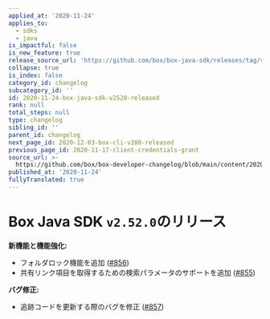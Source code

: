```yaml
---
applied_at: '2020-11-24'
applies_to:
  - sdks
  - java
is_impactful: false
is_new_feature: true
release_source_url: 'https://github.com/box/box-java-sdk/releases/tag/v2.52.0'
collapse: true
is_index: false
category_id: changelog
subcategory_id: ''
id: 2020-11-24-box-java-sdk-v2520-released
rank: null
total_steps: null
type: changelog
sibling_id: ''
parent_id: changelog
next_page_id: 2020-12-03-box-cli-v280-released
previous_page_id: 2020-11-17-client-credentials-grant
source_url: >-
  https://github.com/box/box-developer-changelog/blob/main/content/2020/11-24-box-java-sdk-v2520-released.md
published_at: '2020-11-24'
fullyTranslated: true
---
```

# Box Java SDK `v2.52.0`のリリース

**新機能と機能強化:**

* フォルダロック機能を追加 ([#856][1])
* 共有リンク項目を取得するための検索パラメータのサポートを追加 ([#855][2])

**バグ修正:**

* 追跡コードを更新する際のバグを修正 ([#857][3])

[1]: https://github.com/box/box-java-sdk/pull/856

[2]: https://github.com/box/box-java-sdk/pull/855

[3]: https://github.com/box/box-java-sdk/pull/857
